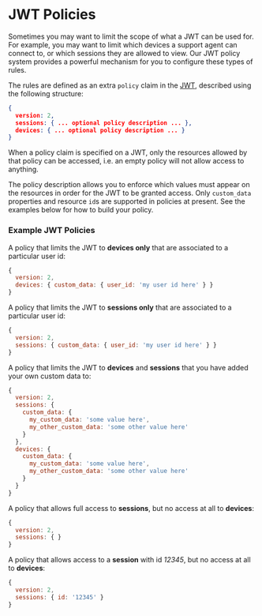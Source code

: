# JWT Policies

Sometimes you may want to limit the scope of what a JWT can be used for. For example, you may want to limit which devices a support agent can connect to, or which sessions they are allowed to view. Our JWT policy system provides a powerful mechanism for you to configure these types of rules. &#x20;

The rules are defined as an extra `policy` claim in the [JWT](./), described using the following structure:

```json
{
  version: 2,
  sessions: { ... optional policy description ... },
  devices: { ... optional policy description ... }
}
```

When a policy claim is specified on a JWT, only the resources allowed by that policy can be accessed, i.e. an empty policy will not allow access to anything. &#x20;

The policy description allows you to enforce which values must appear on the resources in order for the JWT to be granted access. Only `custom_data` properties and resource `id`s are supported in policies at present. See the examples below for how to build your policy.

### Example JWT Policies

A policy that limits the JWT to **devices only** that are associated to a particular user id:

```javascript
{
  version: 2,
  devices: { custom_data: { user_id: 'my user id here' } }
}
```

A policy that limits the JWT to **sessions only** that are associated to a particular user id:

```javascript
{
  version: 2,
  sessions: { custom_data: { user_id: 'my user id here' } }
}
```

A policy that limits the JWT to **devices** and **sessions** that you have added your own custom data to:

```javascript
{
  version: 2,
  sessions: {
    custom_data: {
      my_custom_data: 'some value here',
      my_other_custom_data: 'some other value here'
    }
  },
  devices: {
    custom_data: {
      my_custom_data: 'some value here',
      my_other_custom_data: 'some other value here'
    }
  }
}
```

A policy that allows full access to **sessions**, but no access at all to **devices**:

```javascript
{
  version: 2,
  sessions: { }
}
```

A policy that allows access to a **session** with id _12345_, but no access at all to **devices**:

```javascript
{
  version: 2,
  sessions: { id: '12345' }
}
```
